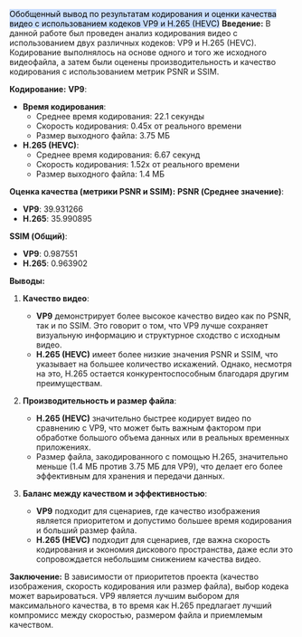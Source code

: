 <mark style="background: #ADCCFFA6;">Обобщенный вывод по результатам кодирования и оценки качества видео с использованием кодеков VP9 и H.265 (HEVC)</mark>
**Введение:**
В данной работе был проведен анализ кодирования видео с использованием двух различных кодеков: VP9 и H.265 (HEVC). Кодирование выполнялось на основе одного и того же исходного видеофайла, а затем были оценены производительность и качество кодирования с использованием метрик PSNR и SSIM.

**Кодирование:**
**VP9**:
- **Время кодирования**:
  - Среднее время кодирования: 22.1 секунды
  - Скорость кодирования: 0.45x от реального времени
  - Размер выходного файла: 3.75 МБ
- **H.265 (HEVC)**:
  - Среднее время кодирования: 6.67 секунд
  - Скорость кодирования: 1.52x от реального времени
  - Размер выходного файла: 1.4 МБ

**Оценка качества (метрики PSNR и SSIM):**
**PSNR (Среднее значение)**:
- **VP9**: 39.931266
- **H.265**: 35.990895

**SSIM (Общий)**:
- **VP9**: 0.987551
- **H.265**: 0.963902

**Выводы:**
1. **Качество видео**:
   - **VP9** демонстрирует более высокое качество видео как по PSNR, так и по SSIM. Это говорит о том, что VP9 лучше сохраняет визуальную информацию и структурное сходство с исходным видео.
   - **H.265 (HEVC)** имеет более низкие значения PSNR и SSIM, что указывает на большее количество искажений. Однако, несмотря на это, H.265 остается конкурентоспособным благодаря другим преимуществам.

2. **Производительность и размер файла**:
   - **H.265 (HEVC)** значительно быстрее кодирует видео по сравнению с VP9, что может быть важным фактором при обработке большого объема данных или в реальных временных приложениях.
   - Размер файла, закодированного с помощью H.265, значительно меньше (1.4 МБ против 3.75 МБ для VP9), что делает его более эффективным для хранения и передачи данных.

3. **Баланс между качеством и эффективностью**:
   - **VP9** подходит для сценариев, где качество изображения является приоритетом и допустимо большее время кодирования и больший размер файла.
   - **H.265 (HEVC)** подходит для сценариев, где важна скорость кодирования и экономия дискового пространства, даже если это сопровождается небольшим снижением качества видео.

**Заключение:**
В зависимости от приоритетов проекта (качество изображения, скорость кодирования или размер файла), выбор кодека может варьироваться. VP9 является лучшим выбором для максимального качества, в то время как H.265 предлагает лучший компромисс между скоростью, размером файла и приемлемым качеством.